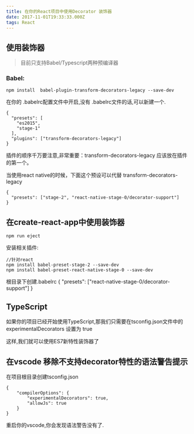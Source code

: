 ```yaml
---
title: 在你的React项目中使用Decorator 装饰器
date: 2017-11-01T19:33:33.000Z
tags: React
---
```


## 使用装饰器
> 目前只支持Babel/Typescript两种预编译器

### Babel:
```
npm install  babel-plugin-transform-decorators-legacy --save-dev
```

在你的 .babelrc配置文件中开启,没有 .babelrc文件的话,可以新建一个.
```
{
  "presets": [
    "es2015",
    "stage-1"
  ],
  "plugins": ["transform-decorators-legacy"]
}
```

插件的顺序千万要注意,非常重要：transform-decorators-legacy 应该放在插件的第一个。

当使用react native的时候，下面这个预设可以代替 transform-decorators-legacy

```
{
  "presets": ["stage-2", "react-native-stage-0/decorator-support"]
}
```

## 在create-react-app中使用装饰器

```
npm run eject
```

安装相关插件:
```
//针对react
npm install babel-preset-stage-2 --save-dev
npm install babel-preset-react-native-stage-0 --save-dev
```


根目录下创建.babelrc
{
  "presets": ["react-native-stage-0/decorator-support"]
}

## TypeScript

如果你的项目已经开始使用TypeScript,那我们只需要在tsconfig.json文件中的 experimentalDecorators 设置为 true

这样,我们就可以使用ES7新特性装饰器了


## 在vscode 移除不支持decorator特性的语法警告提示
在项目根目录创建tsconfig.json

```
{
    "compilerOptions": {
        "experimentalDecorators": true,
        "allowJs": true
    }
}
```
重启你的vscode,你会发现语法警告没有了.